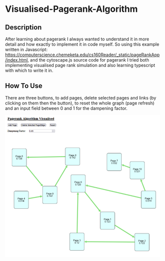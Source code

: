 # Visualised-Pagerank-Algorithm

## Description

After learning about pagerank I always wanted to understand it in more detail and how exactly to implement it in code myself. So using this example written in Javascript:
https://computerscience.chemeketa.edu/cs160Reader/_static/pageRankApp/index.html, and the cytoscape.js source code for pagerank I tried both implementing visualised page rank simulation and also learning typescript with which to write it in.

## How To Use

There are three buttons, to add pages, delete selected pages and links (by clicking on them then the button), to reset the whole graph (page refresh) and an input field between 0 and 1 for the dampening factor.

![](/imgs/img.PNG)


